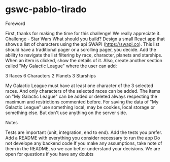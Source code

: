 # gswc-pablo-tirado

Foreword

First, thanks for making the time for this challenge! We really appreciate it.
Challenge - Star Wars
What should you build?
Design a small React app that shows a list of characters using the api SWAPI (https://swapi.co). This list should have a traditional pager or a scrolling pager, you decide. Add the ability to navigate the list filtering by race, character, planets and starships. When an item is clicked, show the details of it.
Also, create another section called "My Galactic League" where the user can add:

3 Races
6 Characters
2 Planets
3 Starships

My Galactic League must have at least one character of the 3 selected races. And only characters of the selected races can be added.
The items on "My Galactic League" can be added or deleted always respecting the maximum and restrictions commented before.
For saving the data of "My Galactic League" use something local, may be cookies, local storage or something else. But don't use anything on the server side.

Notes

Tests are important (unit, integration, end to end). Add the tests you prefer.
Add a README with everything you consider necessary to run the app
Do not develope any backend code
If you make any assumptions, take note of them in the README, so we can better understand your decisions.
We are open for questions if you have any doubts

